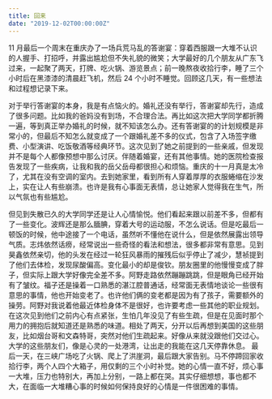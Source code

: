 ```yaml
---
title: 回来
date: "2019-12-02T00:00:00Z"
---
```


11 月最后一个周末在重庆办了一场兵荒马乱的答谢宴：穿着西服跟一大堆不认识的人握手、打招呼，并露出尴尬但不失礼貌的微笑；大学最好的几个朋友从广东飞过来，一起聚了两天，打牌、吃火锅、游览景点；前一晚熬夜收拾行李，睡了三个小时后在黑漆漆的清晨赶飞机，然后 24 个小时不睡觉。回顾这几天，有一些想法和过程想记录下来。

对于举行答谢宴的本身，我是有点恼火的。婚礼还没有举行，答谢宴却先行，造成了很多问题。比如我的爸妈没有到场，不合理合法。再比如这次把大学同学都折腾一遍，等到真正举办婚礼的时候，就不知该怎么办。还有答谢宴的的计划规模是非常小的，但最后不知怎么就变成了一个跟婚礼差不多的仪式，包含了入场签字缴费、小型演讲、吃饭敬酒等经典环节。这次见到了她之前提到的一些亲戚，但发现并不是每个人都像预想中那么讨厌。伴随着婚宴，还有其他事情。她的医院检查报告发现了一些疾病，让我和我的岳父岳母都很担心和烦恼。重庆的十一月真是太冷了，尤其在没有空调的室内。去到她家里，看到所有人穿着厚厚的衣服蜷缩在沙发上，实在让人有些崩溃。也许是我有心事面无表情，总让她家人觉得我在生气，所以气氛也有些尴尬。

但见到失散已久的大学同学还是让人心情愉悦。他们看起来跟以前差不多，但都有了一些变化。波辉还是那么腼腆，穿着大号的运动服，不怎么说话。但是吃最后一顿饭的时候，他中途接了一个电话，虽然听不懂他在说什么，但是依然展露出领导气质。志炜依然话痨，经常说出一些奇怪的看法和想法，很多都非常有意思。见到昊鑫依然亲切，他的头发在经过一轮狂风暴雨的摧残后似乎停止了减少，慧祯提到了他们去体检，发现尿酸偏高。变化最小的却是俊钦。朋友圈里的他慢慢变成了胖子，但实际上跟大学好像完全差不多。阿野走路依然蹦蹦跳跳，但是眼角已经开始有了皱纹。福子还是操着一口熟悉的湛江腔普通话，经常面无表情地谈论一些很有意思的事情，他也开始变老了。也许他们俩的变老都是因为有了孩子，需要额外的操劳。阿野对我说着他最近体检身体不是很好，也许要考虑一些其他的职业规划。在这次见到他们之前内心有点紧张，生怕几年没见了有些生疏，但是在见面时那个用力的拥抱后就知道还是熟悉的味道。相处了两天，分开以后再想到美国的这些朋友，比如烟台哥和文森特哥，突然对他们生疏起来。好像从来就没跟他们交过心。大学的这些朋友们，像是心灵的一处港湾，让出走的我能在这几天停靠休息。
最后一天，在三峡广场吃了火锅、爬上了洪崖洞，最后跟大家告别。马不停蹄回家收拾行李，两个人四个大箱子，用仅剩的三个小时补觉。她的心情一直不好，烦心事一大堆，压力也特别大，再加上分别，一路上都在哭。其实仔细想想，事也都不大，在面临一大堆糟心事的时候如何保持良好的心情是一件很困难的事情。
